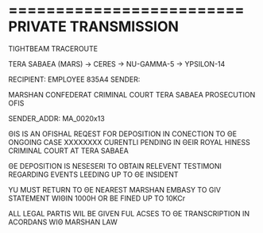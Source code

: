
=========================
PRIVATE TRANSMISSION 
=========================

TIGHTBEAM TRACEROUTE

TERA SABAEA (MARS)
-> CERES
-> NU-GAMMA-5
-> YPSILON-14

RECIPIENT: EMPLOYEE 835A4
SENDER: 

MARSHAN CONFEDERAT CRIMINAL COURT
TERA SABAEA PROSECUTION OFIS

SENDER_ADDR: 
MA_0020x13

ΘIS IS AN OFISHAL REQEST FOR
DEPOSITION IN CONECTION TO ΘE
ONGOING CASE XXXXXXXX
CURENTLI PENDING IN
ΘEIR ROYAL HINESS CRIMINAL COURT
AT TERA SABAEA

ΘE DEPOSITION IS NESESERI TO
OBTAIN RELEVENT TESTIMONI
REGARDING EVENTS LEEDING UP TO
ΘE INSIDENT

YU MUST RETURN TO ΘE NEAREST
MARSHAN EMBASY TO GIV STATEMENT
WIΘIN 1000H OR BE FINED UP
TO 10KCr

ALL LEGAL PARTIS WIL BE GIVEN
FUL ACSES TO ΘE TRANSCRIPTION
IN ACORDANS WIΘ MARSHAN LAW

